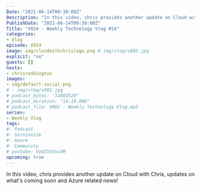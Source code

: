 ```yaml
---
Date: "2021-06-14T09:30:00Z"
Description: "In this video, chris provides another update on Cloud with Chris, updates on what's coming soon and Azure related news!"
PublishDate: "2021-06-14T09:30:00Z"
Title: "V024 - Weekly Technology Vlog #24"
categories:
- Vlog
episode: V024
image: img/cloudwithchrislogo.png # img/vlog/v002.jpg
explicit: "no"
guests: []
hosts:
- chrisreddington
images:
- img/default-social.png
# - img/vlog/v002.jpg
# podcast_bytes: "13803520"
# podcast_duration: "14:19.000"
# podcast_file: V002 - Weekly Technology Vlog.mp3
series:
- Weekly Vlog
tags:
#- Podcast
#- Sessionize
#- Azure
#- Community
# youtube: VyQI5SOsw3M
upcoming: true
---
```

In this video, chris provides another update on Cloud with Chris, updates on what's coming soon and Azure related news!